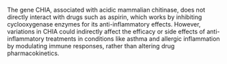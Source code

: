 The gene CHIA, associated with acidic mammalian chitinase, does not directly interact with drugs such as aspirin, which works by inhibiting cyclooxygenase enzymes for its anti-inflammatory effects. However, variations in CHIA could indirectly affect the efficacy or side effects of anti-inflammatory treatments in conditions like asthma and allergic inflammation by modulating immune responses, rather than altering drug pharmacokinetics.